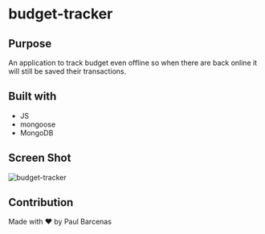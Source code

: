 # budget-tracker

## Purpose 
An application to track budget even offline so when there are back online it will still be saved their transactions.
## Built with 
* JS
* mongoose
* MongoDB

## Screen Shot
![budget-tracker](https://user-images.githubusercontent.com/32551273/151291916-abcdd4e2-e890-4e22-bc1d-7198e1f29363.png)

## Contribution
Made with ❤️ by Paul Barcenas
